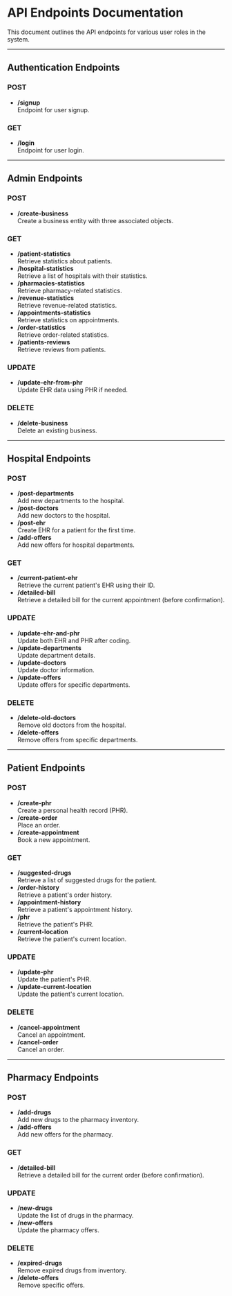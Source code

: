 # API Endpoints Documentation

This document outlines the API endpoints for various user roles in the system.

---

## Authentication Endpoints

### POST
- **/signup**  
  Endpoint for user signup.

### GET
- **/login**  
  Endpoint for user login.

---

## Admin Endpoints

### POST
- **/create-business**  
  Create a business entity with three associated objects.

### GET
- **/patient-statistics**  
  Retrieve statistics about patients.  
- **/hospital-statistics**  
  Retrieve a list of hospitals with their statistics.  
- **/pharmacies-statistics**  
  Retrieve pharmacy-related statistics.  
- **/revenue-statistics**  
  Retrieve revenue-related statistics.  
- **/appointments-statistics**  
  Retrieve statistics on appointments.  
- **/order-statistics**  
  Retrieve order-related statistics.  
- **/patients-reviews**  
  Retrieve reviews from patients.

### UPDATE
- **/update-ehr-from-phr**  
  Update EHR data using PHR if needed.

### DELETE
- **/delete-business**  
  Delete an existing business.

---

## Hospital Endpoints

### POST
- **/post-departments**  
  Add new departments to the hospital.  
- **/post-doctors**  
  Add new doctors to the hospital.  
- **/post-ehr**  
  Create EHR for a patient for the first time.  
- **/add-offers**  
  Add new offers for hospital departments.

### GET
- **/current-patient-ehr**  
  Retrieve the current patient's EHR using their ID.  
- **/detailed-bill**  
  Retrieve a detailed bill for the current appointment (before confirmation).

### UPDATE
- **/update-ehr-and-phr**  
  Update both EHR and PHR after coding.  
- **/update-departments**  
  Update department details.  
- **/update-doctors**  
  Update doctor information.  
- **/update-offers**  
  Update offers for specific departments.

### DELETE
- **/delete-old-doctors**  
  Remove old doctors from the hospital.  
- **/delete-offers**  
  Remove offers from specific departments.

---

## Patient Endpoints

### POST
- **/create-phr**  
  Create a personal health record (PHR).  
- **/create-order**  
  Place an order.  
- **/create-appointment**  
  Book a new appointment.

### GET
- **/suggested-drugs**  
  Retrieve a list of suggested drugs for the patient.  
- **/order-history**  
  Retrieve a patient's order history.  
- **/appointment-history**  
  Retrieve a patient's appointment history.  
- **/phr**  
  Retrieve the patient's PHR.  
- **/current-location**  
  Retrieve the patient's current location.

### UPDATE
- **/update-phr**  
  Update the patient's PHR.  
- **/update-current-location**  
  Update the patient's current location.

### DELETE
- **/cancel-appointment**  
  Cancel an appointment.  
- **/cancel-order**  
  Cancel an order.

---

## Pharmacy Endpoints

### POST
- **/add-drugs**  
  Add new drugs to the pharmacy inventory.  
- **/add-offers**  
  Add new offers for the pharmacy.

### GET
- **/detailed-bill**  
  Retrieve a detailed bill for the current order (before confirmation).

### UPDATE
- **/new-drugs**  
  Update the list of drugs in the pharmacy.  
- **/new-offers**  
  Update the pharmacy offers.

### DELETE
- **/expired-drugs**  
  Remove expired drugs from inventory.  
- **/delete-offers**  
  Remove specific offers.

